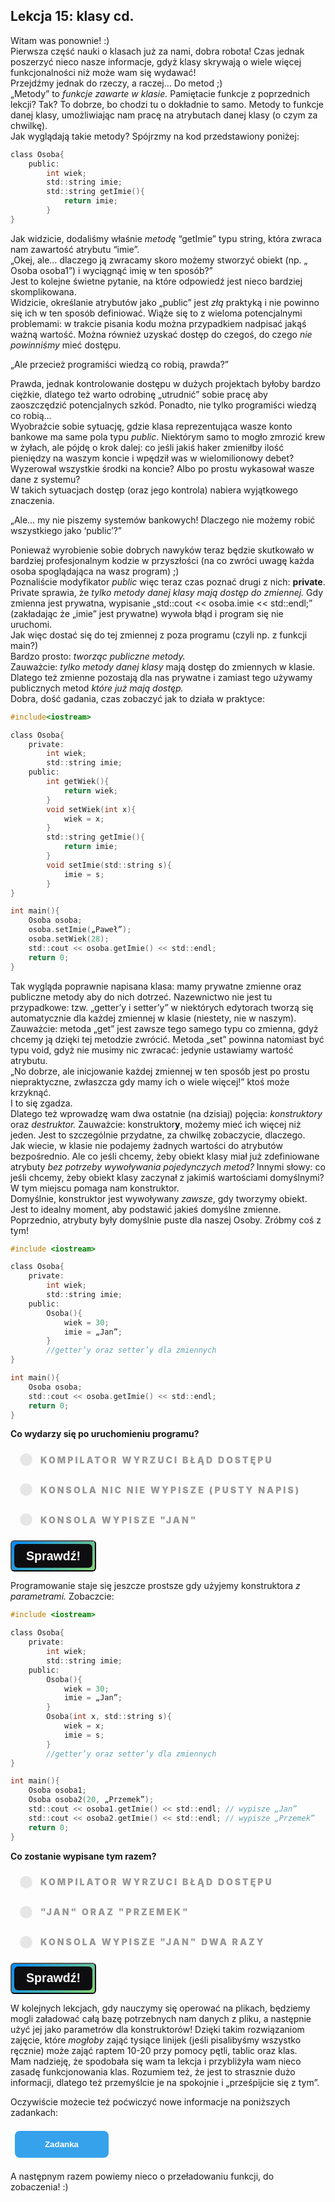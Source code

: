 <style>
.rad-label {
  display: flex;
  align-items: center;

  border-radius: 100px;
  padding: 10px 16px;
  margin: 10px 0;

  cursor: pointer;
  transition: .3s;
}

.rad-label:hover,
.rad-label:focus-within {
  background: hsla(0, 0%, 80%, .14);
}

.rad-input {
  position: absolute;
  visibility: hidden;
  width: 1px;
  height: 1px;
  opacity: 0;
  z-index: -1;
}

.rad-design {
  width: 18px;
  height: 18px;
  border-radius: 80px;

  background: linear-gradient(to right bottom, hsl(154, 97%, 62%), hsl(225, 97%, 62%));
  position: relative;
}

.rad-design::before {
  content: '';

  display: inline-block;
  width: inherit;
  height: inherit;
  border-radius: inherit;

  background: hsl(0, 0%, 90%);
  transform: scale(1.1);
  transition: .3s;
}

.rad-input:checked+.rad-design::before {
  transform: scale(0);
}

.rad-text {
  color: hsl(0, 0%, 60%);
  margin-left: 14px;
  letter-spacing: 3px;
  text-transform: uppercase;
  font-size: 14px;
  font-weight: 900;

  transition: .3s;
}

.rad-input:checked~.rad-text {
  color: hsl(0, 0%, 40%);
}

.btn {
  background-image: linear-gradient(135deg, #008aff, #86d472);
  border-radius: 6px;
  box-sizing: border-box;
  color: #ffffff;
  display: block;
  height: 50px;
  font-size: 1.4em;
  font-weight: 600;
  padding: 4px;
  position: relative;
  text-decoration: none;
  width: 7em;
  z-index: 2;
}

.btn:hover {
  color: #fff;
}

.btn .btnspan {
  align-items: center;
  background: #0e0e10;
  border-radius: 6px;
  display: flex;
  justify-content: center;
  height: 100%;
  transition: background 0.5s ease;
  width: 100%;
}

.btn:hover .btnspan {
  background: transparent;
}

.exercise {
	position: relative;
	max-width: 30em;
	
	background-color: #fff;
	padding: 1.125em 1.5em;
	font-size: 1.25em;
	border-radius: 1rem;
  box-shadow:	0 0.125rem 0.5rem rgba(0, 0, 0, .3), 0 0.0625rem 0.125rem rgba(0, 0, 0, .2);
}

.exercise::before {
	content: '';
	position: absolute;
	width: 0;
	height: 0;
	bottom: 100%;
	left: 1.5em; 
	border: .75rem solid transparent;
	border-top: none;

	border-bottom-color: #fff;
	filter: drop-shadow(0 -0.0625rem 0.0625rem rgba(0, 0, 0, .1));
}

.exerciseButton {
  border: 0;
  text-align: center;
  display: inline-block;
  padding: 14px;
  width: 150px;
  margin: 7px;
  color: #ffffff;
  background-color: #36a2eb;
  border-radius: 8px;
  font-family: "proxima-nova-soft", sans-serif;
  font-weight: 600;
  text-decoration: none;
  transition: box-shadow 200ms ease-out;
}
</style>

<h2>Lekcja 15: klasy cd.</h2>

Witam was ponownie! :) <br/>
Pierwsza część nauki o klasach już za nami, dobra robota! Czas jednak poszerzyć nieco nasze informacje, gdyż klasy skrywają o wiele więcej funkcjonalności niż może wam się wydawać!<br/>
Przejdźmy jednak do rzeczy, a raczej… Do metod ;)<br/>
„Metody” to *funkcje zawarte w klasie.* Pamiętacie funkcje z poprzednich lekcji? Tak? To dobrze, bo chodzi tu o dokładnie to samo. Metody to funkcje danej klasy, umożliwiając nam pracę na atrybutach danej klasy (o czym za chwilkę).<br/>
Jak wyglądają takie metody? Spójrzmy na kod przedstawiony poniżej:<br/>

```c
class Osoba{
	public:
		int wiek;
		std::string imie;
		std::string getImie(){
			return imie;
		}
}
```

Jak widzicie, dodaliśmy właśnie *metodę* “getImie” typu string, która zwraca nam zawartość atrybutu “imie”.<br/>
„Okej, ale… dlaczego ją zwracamy skoro możemy stworzyć obiekt (np. „ Osoba osoba1”) i wyciągnąć imię w ten sposób?”<br/>
Jest to kolejne świetne pytanie, na które odpowiedź jest nieco bardziej skomplikowana.<br/>
Widzicie, określanie atrybutów jako „public” jest *złą* praktyką i nie powinno się ich w ten sposób definiować. Wiąże się to z wieloma potencjalnymi problemami: w trakcie pisania kodu można przypadkiem nadpisać jakąś ważną wartość. Można również uzyskać dostęp do czegoś, do czego *nie powinniśmy* mieć dostępu.<br/>

„Ale przecież programiści wiedzą co robią, prawda?”<br/>

Prawda, jednak kontrolowanie dostępu w dużych projektach byłoby bardzo ciężkie, dlatego też warto odrobinę „utrudnić” sobie pracę aby zaoszczędzić potencjalnych szkód. Ponadto, nie tylko programiści wiedzą co robią…<br/>
Wyobraźcie sobie sytuację, gdzie klasa reprezentująca wasze konto bankowe ma same pola typu *public*. Niektórym samo to mogło zmrozić krew w żyłach, ale pójdę o krok dalej: co jeśli jakiś haker zmieniłby ilość pieniędzy na waszym koncie i wpędził was w wielomilionowy debet? Wyzerował wszystkie środki na koncie? Albo po prostu wykasował wasze dane z systemu?<br/>
W takich sytuacjach dostęp (oraz jego kontrola) nabiera wyjątkowego znaczenia.<br/>

„Ale… my nie piszemy systemów bankowych! Dlaczego nie możemy robić wszystkiego jako ‘public’?”<br/>

Ponieważ wyrobienie sobie dobrych nawyków teraz będzie skutkowało w bardziej profesjonalnym kodzie w przyszłości (na co zwróci uwagę każda osoba spoglądająca na wasz program) ;)<br/>
Poznaliście modyfikator *public* więc teraz czas poznać drugi z nich: **private**.<br/>
Private sprawia, że *tylko metody danej klasy mają dostęp do zmiennej.* Gdy zmienna jest prywatna, wypisanie „std::cout << osoba.imie << std::endl;” (zakładając że „imie” jest prywatne) wywoła błąd i program się nie uruchomi.<br/>
Jak więc dostać się do tej zmiennej z poza programu (czyli np. z funkcji main?)<br/>
Bardzo prosto: *tworząc publiczne metody.*<br/>
Zauważcie: *tylko metody danej klasy* mają dostęp do zmiennych w klasie. Dlatego też zmienne pozostają dla nas prywatne i zamiast tego używamy publicznych metod *które już mają dostęp.*<br/>
Dobra, dość gadania, czas zobaczyć jak to działa w praktyce:<br/>

```c
#include<iostream>

class Osoba{
	private:
		int wiek;
		std::string imie;
	public:
		int getWiek(){
			return wiek;
		}
		void setWiek(int x){
			wiek = x;
		}
		std::string getImie(){
			return imie;
		}
		void setImie(std::string s){
			imie = s;
		}
}

int main(){
	Osoba osoba;
	osoba.setImie(„Paweł”);
	osoba.setWiek(28);
	std::cout << osoba.getImie() << std::endl;
	return 0;
}
```

Tak wygląda poprawnie napisana klasa: mamy prywatne zmienne oraz publiczne metody aby do nich dotrzeć. Nazewnictwo nie jest tu przypadkowe: tzw. „getter’y i setter’y” w niektórych edytorach tworzą się automatycznie dla każdej zmiennej w klasie (niestety, nie w naszym). Zauważcie: metoda „get” jest zawsze tego samego typu co zmienna, gdyż chcemy ją dzięki tej metodzie zwrócić. Metoda „set” powinna natomiast być typu void, gdyż nie musimy nic zwracać: jedynie ustawiamy wartość atrybutu.<br/>
„No dobrze, ale inicjowanie każdej zmiennej w ten sposób jest po prostu niepraktyczne, zwłaszcza gdy mamy ich o wiele więcej!” ktoś może krzyknąć.<br/>
I to się zgadza.<br/>
Dlatego też wprowadzę wam dwa ostatnie (na dzisiaj) pojęcia: *konstruktory* oraz *destruktor.* Zauważcie: konstruktor**y**, możemy mieć ich więcej niż jeden. Jest to szczególnie przydatne, za chwilkę zobaczycie, dlaczego.<br/>
Jak wiecie, w klasie nie podajemy żadnych wartości do atrybutów bezpośrednio. Ale co jeśli chcemy, żeby obiekt klasy miał już zdefiniowane atrybuty *bez potrzeby wywoływania pojedynczych metod?* Innymi słowy: co jeśli chcemy, żeby obiekt klasy zaczynał z jakimiś wartościami domyślnymi?<br/>
W tym miejscu pomaga nam konstruktor.<br/>
Domyślnie, konstruktor jest wywoływany *zawsze*, gdy tworzymy obiekt. Jest to idealny moment, aby podstawić jakieś domyślne zmienne.<br/>
Poprzednio, atrybuty były domyślnie puste dla naszej Osoby. Zróbmy coś z tym!<br/>

```c
#include <iostream>

class Osoba{
	private:
		int wiek;
		std::string imie;
	public:
		Osoba(){
			wiek = 30;
			imie = „Jan”;
		}
		//getter’y oraz setter’y dla zmiennych
}

int main(){
	Osoba osoba;
	std::cout << osoba.getImie() << std::endl;
	return 0;
}
```

**Co wydarzy się po uruchomieniu programu?**
<form> 
<label class="rad-label">
<input type="radio" class="rad-input" name="fav_language" value="HTML" id="op1">
<div class="rad-design"></div>
<div class="rad-text">Kompilator wyrzuci błąd dostępu</div>
</label>

<label class="rad-label">
<input type="radio" class="rad-input" name="fav_language" value="HTML" id="op2">
<div class="rad-design"></div>
<div class="rad-text">Konsola nic nie wypisze (pusty napis)</div>
</label>

<label class="rad-label">
<input type="radio" class="rad-input" name="fav_language" value="HTML" id="op3">
<div class="rad-design"></div>
<div class="rad-text">Konsola wypisze "Jan"</div>
</label>

</form>

<button id="baton" class="btn" onclick = "
if(document.getElementById('op1').checked || document.getElementById('op2').checked || document.getElementById('op3').checked){
	if(document.getElementById('op1').checked){
		document.getElementById('answer').innerHTML = 'Nie tym razem: mamy dostęp do tej zmiennej dzięki publicznej metodzie.';
		document.getElementById('answer').style='display:block;';
		}
	else if(document.getElementById('op2').checked){
		document.getElementById('answer').innerHTML = 'Nie: napis istnieje dzieki przypisaniu w konstruktorze.';
		document.getElementById('answer').style='display:block;';
	}
	else if(document.getElementById('op3').checked){
		document.getElementById('answer').innerHTML = 'Dokładnie tak, brawo!';
		document.getElementById('answer').style='display:block;';
	}
}
"><span class="btnspan">Sprawdź!</span></button>

<p id="answer" class="exercise" style="display:none;"></p>

Programowanie staje się jeszcze prostsze gdy użyjemy konstruktora *z parametrami.* Zobaczcie:

```c
#include <iostream>

class Osoba{
	private:
		int wiek;
		std::string imie;
	public:
		Osoba(){
			wiek = 30;
			imie = „Jan”;
		}
		Osoba(int x, std::string s){
			wiek = x;
			imie = s;
		}
		//getter’y oraz setter’y dla zmiennych
}

int main(){
	Osoba osoba1;
	Osoba osoba2(20, „Przemek”);
	std::cout << osoba1.getImie() << std::endl; // wypisze „Jan”
	std::cout << osoba2.getImie() << std::endl; // wypisze „Przemek”
	return 0;
}
```

**Co zostanie wypisane tym razem?**
<form> 
<label class="rad-label">
<input type="radio" class="rad-input" name="fav_language" value="HTML" id="op4">
<div class="rad-design"></div>
<div class="rad-text">Kompilator wyrzuci błąd dostępu</div>
</label>

<label class="rad-label">
<input type="radio" class="rad-input" name="fav_language" value="HTML" id="op5">
<div class="rad-design"></div>
<div class="rad-text">"Jan" oraz "Przemek"</div>
</label>

<label class="rad-label">
<input type="radio" class="rad-input" name="fav_language" value="HTML" id="op6">
<div class="rad-design"></div>
<div class="rad-text">Konsola wypisze "Jan" dwa razy</div>
</label>

</form>

<button id="baton" class="btn" onclick = "
if(document.getElementById('op4').checked || document.getElementById('op5').checked || document.getElementById('op6').checked){
	if(document.getElementById('op4').checked){
		document.getElementById('answer2').innerHTML = 'Nie tym razem: mamy dostęp do tej zmiennej dzięki publicznej metodzie.';
		document.getElementById('answer2').style='display:block;';
		}
	else if(document.getElementById('op5').checked){
		document.getElementById('answer2').innerHTML = 'Dokładnie tak, brawo!';
		document.getElementById('answer2').style='display:block;';
	}
	else if(document.getElementById('op6').checked){
		document.getElementById('answer2').innerHTML = 'Niestety nie: spójrzcie jeszcze raz na tworzenie obiektów w funkcji main()';
		document.getElementById('answer2').style='display:block;';
	}
}
"><span class="btnspan">Sprawdź!</span></button>

<p id="answer2" class="exercise" style="display:none;"></p>

W kolejnych lekcjach, gdy nauczymy się operować na plikach, będziemy mogli załadować całą bazę potrzebnych nam danych z pliku, a następnie użyć jej jako parametrów dla konstruktorów! Dzięki takim rozwiązaniom zajęcie, które *mogłoby* zająć tysiące linijek (jeśli pisalibyśmy wszystko ręcznie) może zająć raptem 10-20 przy pomocy pętli, tablic oraz klas.<br/>
Mam nadzieję, że spodobała się wam ta lekcja i przybliżyła wam nieco zasadę funkcjonowania klas. Rozumiem też, że jest to strasznie dużo informacji, dlatego też przemyślcie je na spokojnie i „prześpijcie się z tym”.

Oczywiście możecie też poćwiczyć nowe informacje na poniższych zadankach:

<button onclick="if (document.getElementById('exercises').style.display === 'none') {document.getElementById('exercises').style.display = 'block';} else {document.getElementById('exercises').style.display = 'none';}" class="exerciseButton">Zadanka</button>

<div id="exercises" style="display: none" class="exercise">
1.<br/>
  Napiszcie klasę "lodówka": opatrzcie ją w funkcję chłodzenia oraz mrożenia.<br/>
2.<br/>
  Rozszerzmy program z ćw.1: dołóżcie klasy "owoc" oraz "warzywo", pozwólcie lodówce przechowywać po kilka z nich (np 5, 8).<br/>
3.<br/>
  Rozszerzając dalej nasz program: napiszcie metody mówiące użytkownikowi, ile ma wolnego miejsca. Zauważcie: wolne miejsce jest *wspólne* dla warzyw i owoców.<br/>
  Może jakaś zmienna licząca dostępne miejsce..?
</div>



A następnym razem powiemy nieco o przeładowaniu funkcji, do zobaczenia! :)
